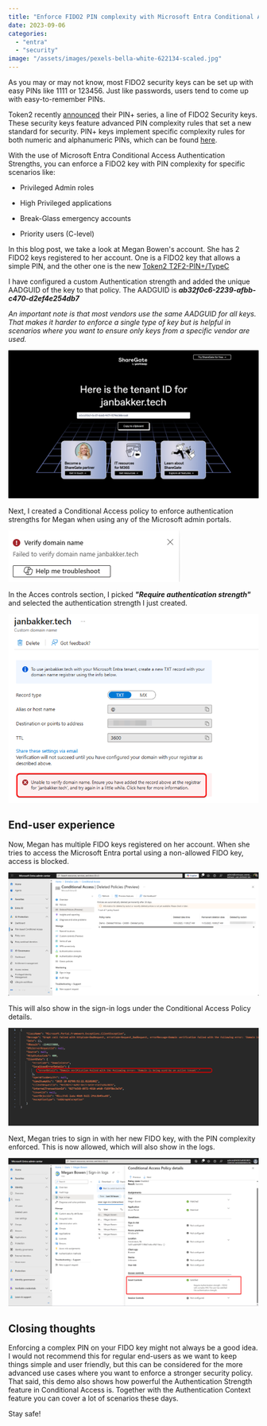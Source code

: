 ```yaml
---
title: "Enforce FIDO2 PIN complexity with Microsoft Entra Conditional Access Authentication Strengths."
date: 2023-09-06
categories: 
  - "entra"
  - "security"
image: "/assets/images/pexels-bella-white-622134-scaled.jpg"
---
```


As you may or may not know, most FIDO2 security keys can be set up with easy PINs like 1111 or 123456. Just like passwords, users tend to come up with easy-to-remember PINs.

Token2 recently [announced](https://www.token2.com/site/page/blog?p=posts/70) their PIN+ series, a line of FIDO2 Security keys. These security keys feature advanced PIN complexity rules that set a new standard for security. PIN+ keys implement specific complexity rules for both numeric and alphanumeric PINs, which can be found [here](https://www.token2.com/site/page/blog?p=posts/70).

With the use of Microsoft Entra Conditional Access Authentication Strengths, you can enforce a FIDO2 key with PIN complexity for specific scenarios like:

- Privileged Admin roles

- High Privileged applications

- Break-Glass emergency accounts

- Priority users (C-level)

In this blog post, we take a look at Megan Bowen's account. She has 2 FIDO2 keys registered to her account. One is a FIDO2 key that allows a simple PIN, and the other one is the new [Token2 T2F2-PIN+/TypeC](https://www.token2.com/shop/product/token2-t2f2-pin-typec-fido2-u2f-and-totp-security-key-with-pin-complexity-feature)

I have configured a custom Authentication strength and added the unique AADGUID of the key to that policy. The AADGUID is **_ab32f0c6-2239-afbb-c470-d2ef4e254db7_**

_An important note is that most vendors use the same AADGUID for all keys. That makes it harder to enforce a single type of key but is helpful in scenarios where you want to ensure only keys from a specific vendor are used._

![](/assets/images/image.png)

Next, I created a Conditional Access policy to enforce authentication strengths for Megan when using any of the Microsoft admin portals.

![](/assets/images/image-1.png)

In the Acces controls section, I picked **_"Require authentication strength"_** and selected the authentication strength I just created.

![](/assets/images/image-2.png)

## End-user experience

Now, Megan has multiple FIDO keys registered on her account. When she tries to access the Microsoft Entra portal using a non-allowed FIDO key, access is blocked.

![](/assets/images/image-4.png)

This will also show in the sign-in logs under the Conditional Access Policy details.

![](/assets/images/image-3.png)

Next, Megan tries to sign in with her new FIDO key, with the PIN complexity enforced. This is now allowed, which will also show in the logs.

![](/assets/images/msedge_OvUx4dg3bR.png)

## Closing thoughts

Enforcing a complex PIN on your FIDO key might not always be a good idea. I would not recommend this for regular end-users as we want to keep things simple and user friendly, but this can be considered for the more advanced use cases where you want to enforce a stronger security policy. That said, this demo also shows how powerful the Authentication Strength feature in Conditional Access is. Together with the Authentication Context feature you can cover a lot of scenarios these days.

Stay safe!

